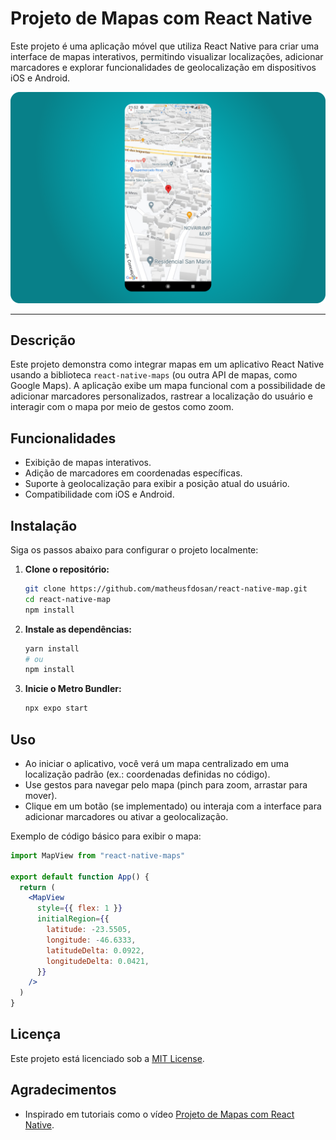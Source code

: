# Projeto de Mapas com React Native

Este projeto é uma aplicação móvel que utiliza React Native para criar uma interface de mapas interativos, permitindo visualizar localizações, adicionar marcadores e explorar funcionalidades de geolocalização em dispositivos iOS e Android.

![preview](.github/preview.png)

---

## Descrição

Este projeto demonstra como integrar mapas em um aplicativo React Native usando a biblioteca `react-native-maps` (ou outra API de mapas, como Google Maps). A aplicação exibe um mapa funcional com a possibilidade de adicionar marcadores personalizados, rastrear a localização do usuário e interagir com o mapa por meio de gestos como zoom.

## Funcionalidades

- Exibição de mapas interativos.
- Adição de marcadores em coordenadas específicas.
- Suporte à geolocalização para exibir a posição atual do usuário.
- Compatibilidade com iOS e Android.

## Instalação

Siga os passos abaixo para configurar o projeto localmente:

1. **Clone o repositório:**

   ```bash
   git clone https://github.com/matheusfdosan/react-native-map.git
   cd react-native-map
   npm install
   ```

2. **Instale as dependências:**

   ```bash
   yarn install
   # ou
   npm install
   ```

3. **Inicie o Metro Bundler:**
   ```bash
   npx expo start
   ```

## Uso

- Ao iniciar o aplicativo, você verá um mapa centralizado em uma localização padrão (ex.: coordenadas definidas no código).
- Use gestos para navegar pelo mapa (pinch para zoom, arrastar para mover).
- Clique em um botão (se implementado) ou interaja com a interface para adicionar marcadores ou ativar a geolocalização.

Exemplo de código básico para exibir o mapa:

```jsx
import MapView from "react-native-maps"

export default function App() {
  return (
    <MapView
      style={{ flex: 1 }}
      initialRegion={{
        latitude: -23.5505,
        longitude: -46.6333,
        latitudeDelta: 0.0922,
        longitudeDelta: 0.0421,
      }}
    />
  )
}
```

## Licença

Este projeto está licenciado sob a [MIT License](LICENSE).

## Agradecimentos

- Inspirado em tutoriais como o vídeo [Projeto de Mapas com React Native](https://www.youtube.com/watch?v=7DY1tHHudtM).
